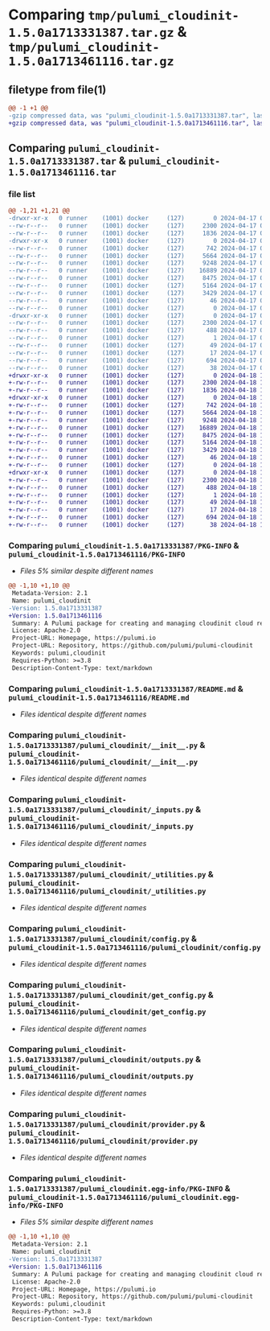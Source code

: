# Comparing `tmp/pulumi_cloudinit-1.5.0a1713331387.tar.gz` & `tmp/pulumi_cloudinit-1.5.0a1713461116.tar.gz`

## filetype from file(1)

```diff
@@ -1 +1 @@
-gzip compressed data, was "pulumi_cloudinit-1.5.0a1713331387.tar", last modified: Wed Apr 17 05:26:15 2024, max compression
+gzip compressed data, was "pulumi_cloudinit-1.5.0a1713461116.tar", last modified: Thu Apr 18 17:27:49 2024, max compression
```

## Comparing `pulumi_cloudinit-1.5.0a1713331387.tar` & `pulumi_cloudinit-1.5.0a1713461116.tar`

### file list

```diff
@@ -1,21 +1,21 @@
-drwxr-xr-x   0 runner    (1001) docker     (127)        0 2024-04-17 05:26:15.230519 pulumi_cloudinit-1.5.0a1713331387/
--rw-r--r--   0 runner    (1001) docker     (127)     2300 2024-04-17 05:26:15.230519 pulumi_cloudinit-1.5.0a1713331387/PKG-INFO
--rw-r--r--   0 runner    (1001) docker     (127)     1836 2024-04-17 05:26:09.000000 pulumi_cloudinit-1.5.0a1713331387/README.md
-drwxr-xr-x   0 runner    (1001) docker     (127)        0 2024-04-17 05:26:15.230519 pulumi_cloudinit-1.5.0a1713331387/pulumi_cloudinit/
--rw-r--r--   0 runner    (1001) docker     (127)      742 2024-04-17 05:26:09.000000 pulumi_cloudinit-1.5.0a1713331387/pulumi_cloudinit/__init__.py
--rw-r--r--   0 runner    (1001) docker     (127)     5664 2024-04-17 05:26:09.000000 pulumi_cloudinit-1.5.0a1713331387/pulumi_cloudinit/_inputs.py
--rw-r--r--   0 runner    (1001) docker     (127)     9248 2024-04-17 05:26:09.000000 pulumi_cloudinit-1.5.0a1713331387/pulumi_cloudinit/_utilities.py
--rw-r--r--   0 runner    (1001) docker     (127)    16889 2024-04-17 05:26:09.000000 pulumi_cloudinit-1.5.0a1713331387/pulumi_cloudinit/config.py
--rw-r--r--   0 runner    (1001) docker     (127)     8475 2024-04-17 05:26:09.000000 pulumi_cloudinit-1.5.0a1713331387/pulumi_cloudinit/get_config.py
--rw-r--r--   0 runner    (1001) docker     (127)     5164 2024-04-17 05:26:09.000000 pulumi_cloudinit-1.5.0a1713331387/pulumi_cloudinit/outputs.py
--rw-r--r--   0 runner    (1001) docker     (127)     3429 2024-04-17 05:26:09.000000 pulumi_cloudinit-1.5.0a1713331387/pulumi_cloudinit/provider.py
--rw-r--r--   0 runner    (1001) docker     (127)       46 2024-04-17 05:26:09.000000 pulumi_cloudinit-1.5.0a1713331387/pulumi_cloudinit/pulumi-plugin.json
--rw-r--r--   0 runner    (1001) docker     (127)        0 2024-04-17 05:26:09.000000 pulumi_cloudinit-1.5.0a1713331387/pulumi_cloudinit/py.typed
-drwxr-xr-x   0 runner    (1001) docker     (127)        0 2024-04-17 05:26:15.230519 pulumi_cloudinit-1.5.0a1713331387/pulumi_cloudinit.egg-info/
--rw-r--r--   0 runner    (1001) docker     (127)     2300 2024-04-17 05:26:15.000000 pulumi_cloudinit-1.5.0a1713331387/pulumi_cloudinit.egg-info/PKG-INFO
--rw-r--r--   0 runner    (1001) docker     (127)      488 2024-04-17 05:26:15.000000 pulumi_cloudinit-1.5.0a1713331387/pulumi_cloudinit.egg-info/SOURCES.txt
--rw-r--r--   0 runner    (1001) docker     (127)        1 2024-04-17 05:26:15.000000 pulumi_cloudinit-1.5.0a1713331387/pulumi_cloudinit.egg-info/dependency_links.txt
--rw-r--r--   0 runner    (1001) docker     (127)       49 2024-04-17 05:26:15.000000 pulumi_cloudinit-1.5.0a1713331387/pulumi_cloudinit.egg-info/requires.txt
--rw-r--r--   0 runner    (1001) docker     (127)       17 2024-04-17 05:26:15.000000 pulumi_cloudinit-1.5.0a1713331387/pulumi_cloudinit.egg-info/top_level.txt
--rw-r--r--   0 runner    (1001) docker     (127)      694 2024-04-17 05:26:09.000000 pulumi_cloudinit-1.5.0a1713331387/pyproject.toml
--rw-r--r--   0 runner    (1001) docker     (127)       38 2024-04-17 05:26:15.230519 pulumi_cloudinit-1.5.0a1713331387/setup.cfg
+drwxr-xr-x   0 runner    (1001) docker     (127)        0 2024-04-18 17:27:49.560893 pulumi_cloudinit-1.5.0a1713461116/
+-rw-r--r--   0 runner    (1001) docker     (127)     2300 2024-04-18 17:27:49.560893 pulumi_cloudinit-1.5.0a1713461116/PKG-INFO
+-rw-r--r--   0 runner    (1001) docker     (127)     1836 2024-04-18 17:27:42.000000 pulumi_cloudinit-1.5.0a1713461116/README.md
+drwxr-xr-x   0 runner    (1001) docker     (127)        0 2024-04-18 17:27:49.560893 pulumi_cloudinit-1.5.0a1713461116/pulumi_cloudinit/
+-rw-r--r--   0 runner    (1001) docker     (127)      742 2024-04-18 17:27:42.000000 pulumi_cloudinit-1.5.0a1713461116/pulumi_cloudinit/__init__.py
+-rw-r--r--   0 runner    (1001) docker     (127)     5664 2024-04-18 17:27:42.000000 pulumi_cloudinit-1.5.0a1713461116/pulumi_cloudinit/_inputs.py
+-rw-r--r--   0 runner    (1001) docker     (127)     9248 2024-04-18 17:27:42.000000 pulumi_cloudinit-1.5.0a1713461116/pulumi_cloudinit/_utilities.py
+-rw-r--r--   0 runner    (1001) docker     (127)    16889 2024-04-18 17:27:42.000000 pulumi_cloudinit-1.5.0a1713461116/pulumi_cloudinit/config.py
+-rw-r--r--   0 runner    (1001) docker     (127)     8475 2024-04-18 17:27:42.000000 pulumi_cloudinit-1.5.0a1713461116/pulumi_cloudinit/get_config.py
+-rw-r--r--   0 runner    (1001) docker     (127)     5164 2024-04-18 17:27:42.000000 pulumi_cloudinit-1.5.0a1713461116/pulumi_cloudinit/outputs.py
+-rw-r--r--   0 runner    (1001) docker     (127)     3429 2024-04-18 17:27:42.000000 pulumi_cloudinit-1.5.0a1713461116/pulumi_cloudinit/provider.py
+-rw-r--r--   0 runner    (1001) docker     (127)       46 2024-04-18 17:27:42.000000 pulumi_cloudinit-1.5.0a1713461116/pulumi_cloudinit/pulumi-plugin.json
+-rw-r--r--   0 runner    (1001) docker     (127)        0 2024-04-18 17:27:42.000000 pulumi_cloudinit-1.5.0a1713461116/pulumi_cloudinit/py.typed
+drwxr-xr-x   0 runner    (1001) docker     (127)        0 2024-04-18 17:27:49.560893 pulumi_cloudinit-1.5.0a1713461116/pulumi_cloudinit.egg-info/
+-rw-r--r--   0 runner    (1001) docker     (127)     2300 2024-04-18 17:27:49.000000 pulumi_cloudinit-1.5.0a1713461116/pulumi_cloudinit.egg-info/PKG-INFO
+-rw-r--r--   0 runner    (1001) docker     (127)      488 2024-04-18 17:27:49.000000 pulumi_cloudinit-1.5.0a1713461116/pulumi_cloudinit.egg-info/SOURCES.txt
+-rw-r--r--   0 runner    (1001) docker     (127)        1 2024-04-18 17:27:49.000000 pulumi_cloudinit-1.5.0a1713461116/pulumi_cloudinit.egg-info/dependency_links.txt
+-rw-r--r--   0 runner    (1001) docker     (127)       49 2024-04-18 17:27:49.000000 pulumi_cloudinit-1.5.0a1713461116/pulumi_cloudinit.egg-info/requires.txt
+-rw-r--r--   0 runner    (1001) docker     (127)       17 2024-04-18 17:27:49.000000 pulumi_cloudinit-1.5.0a1713461116/pulumi_cloudinit.egg-info/top_level.txt
+-rw-r--r--   0 runner    (1001) docker     (127)      694 2024-04-18 17:27:42.000000 pulumi_cloudinit-1.5.0a1713461116/pyproject.toml
+-rw-r--r--   0 runner    (1001) docker     (127)       38 2024-04-18 17:27:49.560893 pulumi_cloudinit-1.5.0a1713461116/setup.cfg
```

### Comparing `pulumi_cloudinit-1.5.0a1713331387/PKG-INFO` & `pulumi_cloudinit-1.5.0a1713461116/PKG-INFO`

 * *Files 5% similar despite different names*

```diff
@@ -1,10 +1,10 @@
 Metadata-Version: 2.1
 Name: pulumi_cloudinit
-Version: 1.5.0a1713331387
+Version: 1.5.0a1713461116
 Summary: A Pulumi package for creating and managing cloudinit cloud resources.
 License: Apache-2.0
 Project-URL: Homepage, https://pulumi.io
 Project-URL: Repository, https://github.com/pulumi/pulumi-cloudinit
 Keywords: pulumi,cloudinit
 Requires-Python: >=3.8
 Description-Content-Type: text/markdown
```

### Comparing `pulumi_cloudinit-1.5.0a1713331387/README.md` & `pulumi_cloudinit-1.5.0a1713461116/README.md`

 * *Files identical despite different names*

### Comparing `pulumi_cloudinit-1.5.0a1713331387/pulumi_cloudinit/__init__.py` & `pulumi_cloudinit-1.5.0a1713461116/pulumi_cloudinit/__init__.py`

 * *Files identical despite different names*

### Comparing `pulumi_cloudinit-1.5.0a1713331387/pulumi_cloudinit/_inputs.py` & `pulumi_cloudinit-1.5.0a1713461116/pulumi_cloudinit/_inputs.py`

 * *Files identical despite different names*

### Comparing `pulumi_cloudinit-1.5.0a1713331387/pulumi_cloudinit/_utilities.py` & `pulumi_cloudinit-1.5.0a1713461116/pulumi_cloudinit/_utilities.py`

 * *Files identical despite different names*

### Comparing `pulumi_cloudinit-1.5.0a1713331387/pulumi_cloudinit/config.py` & `pulumi_cloudinit-1.5.0a1713461116/pulumi_cloudinit/config.py`

 * *Files identical despite different names*

### Comparing `pulumi_cloudinit-1.5.0a1713331387/pulumi_cloudinit/get_config.py` & `pulumi_cloudinit-1.5.0a1713461116/pulumi_cloudinit/get_config.py`

 * *Files identical despite different names*

### Comparing `pulumi_cloudinit-1.5.0a1713331387/pulumi_cloudinit/outputs.py` & `pulumi_cloudinit-1.5.0a1713461116/pulumi_cloudinit/outputs.py`

 * *Files identical despite different names*

### Comparing `pulumi_cloudinit-1.5.0a1713331387/pulumi_cloudinit/provider.py` & `pulumi_cloudinit-1.5.0a1713461116/pulumi_cloudinit/provider.py`

 * *Files identical despite different names*

### Comparing `pulumi_cloudinit-1.5.0a1713331387/pulumi_cloudinit.egg-info/PKG-INFO` & `pulumi_cloudinit-1.5.0a1713461116/pulumi_cloudinit.egg-info/PKG-INFO`

 * *Files 5% similar despite different names*

```diff
@@ -1,10 +1,10 @@
 Metadata-Version: 2.1
 Name: pulumi_cloudinit
-Version: 1.5.0a1713331387
+Version: 1.5.0a1713461116
 Summary: A Pulumi package for creating and managing cloudinit cloud resources.
 License: Apache-2.0
 Project-URL: Homepage, https://pulumi.io
 Project-URL: Repository, https://github.com/pulumi/pulumi-cloudinit
 Keywords: pulumi,cloudinit
 Requires-Python: >=3.8
 Description-Content-Type: text/markdown
```

